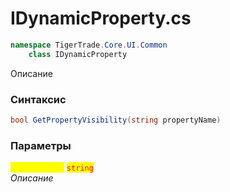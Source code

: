 
# IDynamicProperty.cs
```csharp
namespace TigerTrade.Core.UI.Common  
    class IDynamicProperty
```

Описание

### Синтаксис
```csharp
bool GetPropertyVisibility(string propertyName)
```

### Параметры  
<mark style="color:yellow;">**`propertyName`**</mark> <mark style="color:red;">`string`</mark>  
 *Описание*  
  

                    
                    